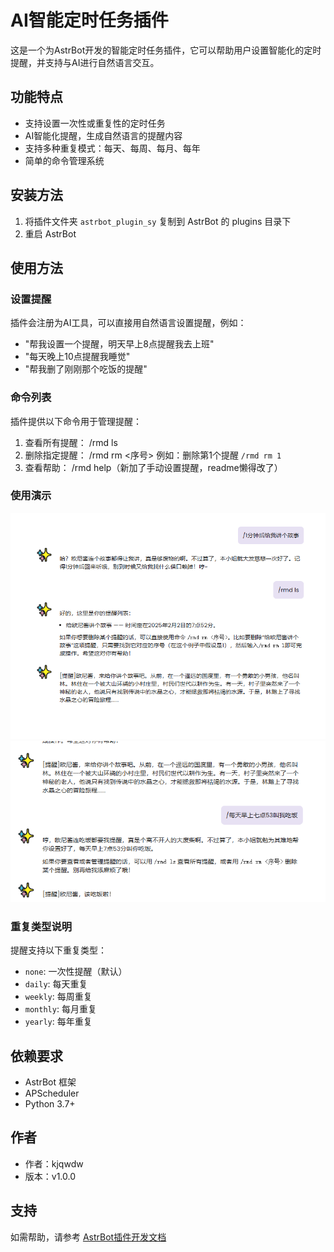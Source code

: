 # AI智能定时任务插件

这是一个为AstrBot开发的智能定时任务插件，它可以帮助用户设置智能化的定时提醒，并支持与AI进行自然语言交互。

## 功能特点

- 支持设置一次性或重复性的定时任务
- AI智能化提醒，生成自然语言的提醒内容
- 支持多种重复模式：每天、每周、每月、每年
- 简单的命令管理系统

## 安装方法

1. 将插件文件夹 `astrbot_plugin_sy` 复制到 AstrBot 的 plugins 目录下
2. 重启 AstrBot

## 使用方法

### 设置提醒

插件会注册为AI工具，可以直接用自然语言设置提醒，例如：
- "帮我设置一个提醒，明天早上8点提醒我去上班"
- "每天晚上10点提醒我睡觉"
- "帮我删了刚刚那个吃饭的提醒"

### 命令列表

插件提供以下命令用于管理提醒：

1. 查看所有提醒：
/rmd ls
2. 删除指定提醒：
/rmd rm <序号>
例如：删除第1个提醒 `/rmd rm 1`
3. 查看帮助：
/rmd help（新加了手动设置提醒，readme懒得改了）

### 使用演示

![演示1](image/ys1.png)
![演示2](image/ys2.png)

### 重复类型说明

提醒支持以下重复类型：
- `none`: 一次性提醒（默认）
- `daily`: 每天重复
- `weekly`: 每周重复
- `monthly`: 每月重复
- `yearly`: 每年重复

## 依赖要求

- AstrBot 框架
- APScheduler
- Python 3.7+

## 作者

- 作者：kjqwdw
- 版本：v1.0.0

## 支持

如需帮助，请参考 [AstrBot插件开发文档](https://astrbot.soulter.top/dev/plugin.html/)

